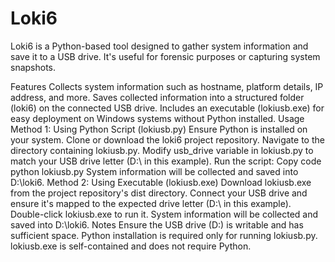 # Loki6
Loki6 is a Python-based tool designed to gather system information and save it to a USB drive. It's useful for forensic purposes or capturing system snapshots.

Features
Collects system information such as hostname, platform details, IP address, and more.
Saves collected information into a structured folder (loki6) on the connected USB drive.
Includes an executable (lokiusb.exe) for easy deployment on Windows systems without Python installed.
Usage
Method 1: Using Python Script (lokiusb.py)
Ensure Python is installed on your system.
Clone or download the loki6 project repository.
Navigate to the directory containing lokiusb.py.
Modify usb_drive variable in lokiusb.py to match your USB drive letter (D:\ in this example).
Run the script:
Copy code
python lokiusb.py
System information will be collected and saved into D:\loki6.
Method 2: Using Executable (lokiusb.exe)
Download lokiusb.exe from the project repository's dist directory.
Connect your USB drive and ensure it's mapped to the expected drive letter (D:\ in this example).
Double-click lokiusb.exe to run it.
System information will be collected and saved into D:\loki6.
Notes
Ensure the USB drive (D:\) is writable and has sufficient space.
Python installation is required only for running lokiusb.py. lokiusb.exe is self-contained and does not require Python.
